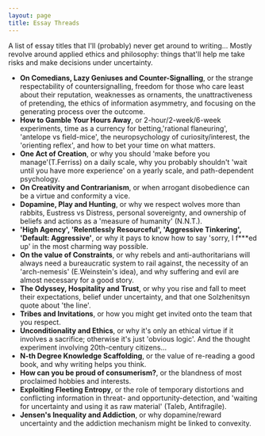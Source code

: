 ```yaml
---
layout: page
title: Essay Threads
---
```


A list of essay titles that I'll (probably) never get around to writing...
Mostly revolve around applied ethics and philosophy: things that'll help me take risks and make decisions under uncertainty. 

* **On Comedians, Lazy Geniuses and Counter-Signalling**, or the strange respectability of countersignalling, freedom for those who care least about their reputation, weaknesses as ornaments, the unattractiveness of pretending, the ethics of information asymmetry, and focusing on the generating process over the outcome.
* **How to Gamble Your Hours Away**, or 2-hour/2-week/6-week experiments, time as a currency for betting,'rational flaneuring', 'antelope vs field-mice', the neuropsychology of curiosity/interest, the 'orienting reflex', and how to bet your time on what matters.
* **One Act of Creation**, or why you should 'make before you manage'(T.Ferriss) on a daily scale, why you probably shouldn't 'wait until you have more experience' on a yearly scale, and path-dependent psychology.
* **On Creativity and Contrarianism**, or when arrogant disobedience can be a virtue and conformity a vice.
* **Dopamine, Play and Hunting**, or why we respect wolves more than rabbits, Eustress vs Distress, personal sovereignty, and ownership of beliefs and actions as a 'measure of humanity' (N.N.T.).
* **'High Agency', 'Relentlessly Resourceful', 'Aggressive Tinkering', 'Default: Aggressive'**, or why it pays to know how to say 'sorry, I f\*\*\*ed up' in the most charming way possible.
* **On the value of Constraints**, or why rebels and anti-authoritarians will always need a bureaucratic system to rail against, the necessity of an 'arch-nemesis' (E.Weinstein's idea), and why suffering and evil are almost necessary for a good story.
* **The Odyssey, Hospitality and Trust**, or why you rise and fall to meet their expectations, belief under uncertainty, and that one Solzhenitsyn quote about 'the line'. 
* **Tribes and Invitations**, or how you might get invited onto the team that you respect.
* **Unconditionality and Ethics**, or why it's only an ethical virtue if it involves a sacrifice; otherwise it's just 'obvious logic'. And the thought experiment involving 20th-century citizens...
* **N-th Degree Knowledge Scaffolding**, or the value of re-reading a good book, and why writing helps you think.
* **How can you be proud of consumerism?**, or the blandness of most proclaimed hobbies and interests.
* **Exploiting Fleeting Entropy**, or the role of temporary distortions and conflicting information in threat- and opportunity-detection, and 'waiting for uncertainty and using it as raw material' (Taleb, Antifragile).
* **Jensen's Inequality and Addiction**, or why dopamine/reward uncertainty and the addiction mechanism might be linked to convexity.

